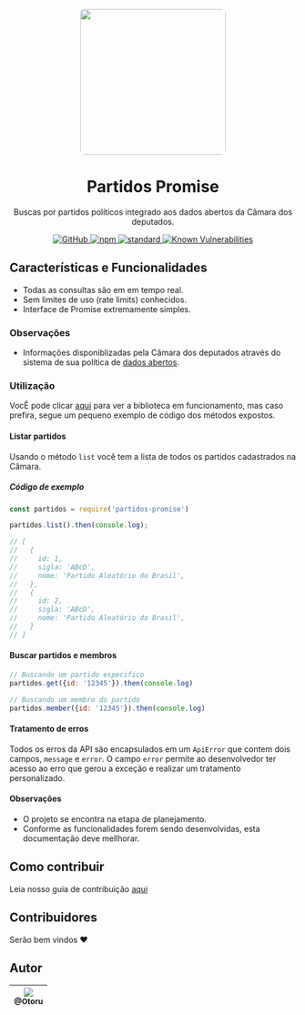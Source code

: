 <p align="center">
  <img height="256px" style="border-radius:8px" src="https://logodownload.org/wp-content/uploads/2017/11/camara-dos-deputados-logo-1.png" />
</p>

<h1 align="center">Partidos Promise</h1>

<p align="center">
  Buscas por partidos políticos integrado aos dados abertos da Câmara dos deputados.
</p>

<p align="center">
  <a href="https://github.com/Otoru/partidos-promise/blob/master/LICENSE.md">
    <img alt="GitHub" src="https://img.shields.io/github/license/Otoru/partidos-promise">
  </a>
  <a href="https://www.npmjs.com/package/partidos-promise">
    <img alt="npm" src="https://img.shields.io/npm/v/partidos-promise">
  </a>
  <a href="http://standardjs.com/">
    <img alt="standard" src="https://img.shields.io/badge/code%20style-standard-brightgreen.svg">
  </a>
  <a href="https://snyk.io/test/github/Otoru/partidos-promise?targetFile=package.json">
    <img src="https://snyk.io/test/github/Otoru/partidos-promise/badge.svg?targetFile=package.json" alt="Known Vulnerabilities" data-canonical-src="https://snyk.io/test/github/Otoru/partidos-promise?targetFile=package.json" style="max-width:100%;">
  </a>
</p>

## Características e Funcionalidades

- Todas as consultas são em em tempo real.
- Sem limites de uso (rate limits) conhecidos.
- Interface de Promise extremamente simples.

### Observações

- Informações disponiblizadas pela Câmara dos deputados através do sistema de sua política de [dados abertos](https://dadosabertos.camara.leg.br/).

### Utilização

VocÊ pode clicar [aqui](https://npm.runkit.com/partidos-promise) para ver a biblioteca em funcionamento, mas caso prefira, segue um pequeno exemplo de código dos métodos expostos.

#### Listar partidos

Usando o método `list` você tem a lista de todos os partidos cadastrados na Câmara.

##### Código de exemplo

```js
const partidos = require('partidos-promise')

partidos.list().then(console.log);

// [
//   {
//     id: 1,
//     sigla: 'ABcD',
//     nome: 'Partido Aleatório do Brasil',
//   },
//   {
//     id: 2,
//     sigla: 'ABcD',
//     nome: 'Partido Aleatório do Brasil',
//   }
// ]
```

#### Buscar partidos e membros

```js
// Buscando um partido especifico
partidos.get({id: '12345'}).then(console.log)

// Buscando um membro do partido
partidos.member({id: '12345'}).then(console.log)
```

#### Tratamento de erros

Todos os erros da API são encapsulados em um `ApiError` que contem dois campos, `message` e `error`.
O campo `error` permite ao desenvolvedor ter acesso ao erro que gerou a exceção e realizar um tratamento personalizado.

#### Observações

- O projeto se encontra na etapa de planejamento.
- Conforme as funcionalidades forem sendo desenvolvidas, esta documentação deve mellhorar.

## Como contribuir

Leia nosso guia de contribuição [aqui](CONTRIBUTING.md)

## Contribuidores

Serão bem vindos ❤️

## Autor

| [<img src="https://avatars0.githubusercontent.com/u/26543872?v=3&s=115"><br><sub>@Otoru</sub>](https://github.com/Otoru) |
| :----------------------------------------------------------------------------------------------------------------------: |

